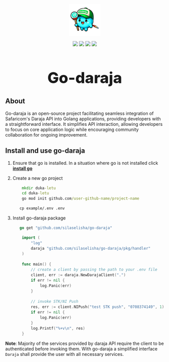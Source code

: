 <div align="center" style="margin-bottom: 0px!important; padding: 0px;">
    <img src="./public/images/godarajamascott.png" alt="godaraja logo" height="100px"/>
</div>

<div style="align-items: center; margin-top: 0px !important; margin-bottom: 14px;" align="center">
    <p style="text-align: center;" align="center">
        <img src="https://img.shields.io/badge/logo-go-blue?logo=go">
        <img src="https://img.shields.io/badge/logo-circleci-black?logo=circleci">
        <img src="https://img.shields.io/badge/logo-git-orange?logo=git">
        <img src="https://img.shields.io/badge/logo-markdown-skyblue?logo=markdown">
    </p>
    <h1 style="font-size: 48px; font-weight: 800; padding: 0px;">Go-daraja</h1>
</div>

## About

Go-daraja is an open-source project facilitating seamless integration of Safaricom's Daraja API into Golang applications, providing developers with a straightforward interface. It simplifies API interaction, allowing developers to focus on core application logic while encouraging community collaboration for ongoing improvement.

## Install and use go-daraja

1. Ensure that go is installed. In a situation where go is not installed click **[install go](https://go.dev/doc/install)**
2. Create a new go project

    ``` cmd
        mkdir duka-letu
        cd duka-letu
        go mod init github.com/user-github-name/project-name
    ```
    ```cmd
       cp example/.env .env
    ```
3. Install go-daraja package

    ```go
       go get "github.com/silaselisha/go-daraja"
    ```

    ``` go
        import (
            "log"
            daraja "github.com/silaselisha/go-daraja/pkg/handler"
        )

        func main() {
            // create a client by passing the path to your .env file
            client, err := daraja.NewDarajaClient(".")
            if err != nil {
                log.Panic(err)
            }
   
            // invoke STK/NI Push
            res, err := client.NIPush("test STK push", "0708374149", 1)
            if err != nil {
                log.Panic(err)
            }
            log.Printf("%+v\n", res)
        }
    ```

**Note**:
Majority of the services provided by daraja API require the client to be authenticated before invoking them. With go-daraja a simplified interface `Daraja` shall provide the user with all necessary services. 